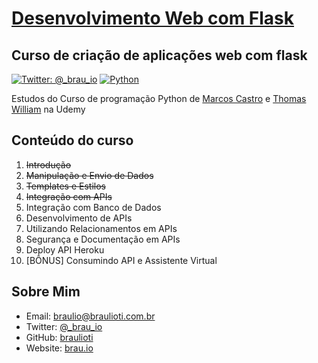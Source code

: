 # [Desenvolvimento Web com Flask](https://www.udemy.com/course/desenvolvimento-web-com-flask/)
## Curso de criação de aplicações web com flask

[![Twitter: @_brau_io](https://img.shields.io/badge/contact-@_brau_io-blue.svg?style=flat)](https://twitter.com/braulio_info)
[![Python](https://upload.wikimedia.org/wikipedia/commons/f/fc/Blue_Python_3.7_Shield_Badge.svg)](https://www.python.org/)

Estudos do Curso de programação Python de [Marcos Castro](https://www.udemy.com/course/programacao-orientada-a-objetos-com-python/#instructor-1) e
[Thomas William](https://www.udemy.com/course/programacao-orientada-a-objetos-com-python/#instructor-2) na Udemy

## Conteúdo do curso

1. ~~Introdução~~
2. ~~Manipulação e Envio de Dados~~
3. ~~Templates e Estilos~~
4. ~~Integração com APIs~~
5. Integração com Banco de Dados
6. Desenvolvimento de APIs
7. Utilizando Relacionamentos em APIs
8. Segurança e Documentação em APIs
9. Deploy API Heroku
10. [BÔNUS] Consumindo API e Assistente Virtual

## Sobre Mim

- Email: braulio@braulioti.com.br
- Twitter: [@_brau_io](http://twitter.com/braulio_info)
- GitHub: [braulioti](https://github.com/braulioti)
- Website: [brau.io](https://brau.io)
